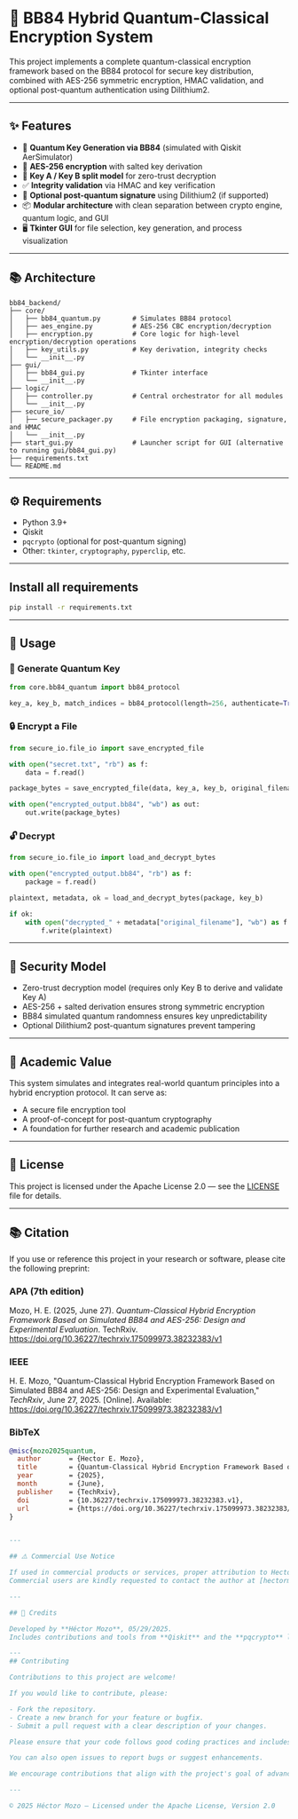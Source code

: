 # 🔐 BB84 Hybrid Quantum-Classical Encryption System

This project implements a complete quantum-classical encryption framework based on the BB84 protocol for secure key distribution, combined with AES-256 symmetric encryption, HMAC validation, and optional post-quantum authentication using Dilithium2.

---

## ✨ Features

- 🧬 **Quantum Key Generation via BB84** (simulated with Qiskit AerSimulator)
- 🔐 **AES-256 encryption** with salted key derivation
- 🔑 **Key A / Key B split model** for zero-trust decryption
- ✅ **Integrity validation** via HMAC and key verification
- 🔏 **Optional post-quantum signature** using Dilithium2 (if supported)
- 📦 **Modular architecture** with clean separation between crypto engine, quantum logic, and GUI
- 🖥️ **Tkinter GUI** for file selection, key generation, and process visualization

---

## 📚 Architecture

```text
bb84_backend/
├── core/
│   ├── bb84_quantum.py        # Simulates BB84 protocol
│   ├── aes_engine.py          # AES-256 CBC encryption/decryption
│   ├── encryption.py          # Core logic for high-level encryption/decryption operations
│   ├── key_utils.py           # Key derivation, integrity checks
│   └── __init__.py
├── gui/
│   ├── bb84_gui.py            # Tkinter interface
│   └── __init__.py
├── logic/
│   ├── controller.py          # Central orchestrator for all modules
│   └── __init__.py
├── secure_io/
│   ├── secure_packager.py     # File encryption packaging, signature, and HMAC
│   └── __init__.py
├── start_gui.py               # Launcher script for GUI (alternative to running gui/bb84_gui.py)
├── requirements.txt
└── README.md
```

---

## ⚙️ Requirements

- Python 3.9+
- Qiskit
- `pqcrypto` (optional for post-quantum signing)
- Other: `tkinter`, `cryptography`, `pyperclip`, etc.

---

## Install all requirements

```bash
pip install -r requirements.txt
```

---

## 🚀 Usage

### 🧪 Generate Quantum Key

```python
from core.bb84_quantum import bb84_protocol

key_a, key_b, match_indices = bb84_protocol(length=256, authenticate=True)
```

### 🔒 Encrypt a File

```python
from secure_io.file_io import save_encrypted_file

with open("secret.txt", "rb") as f:
    data = f.read()

package_bytes = save_encrypted_file(data, key_a, key_b, original_filename="secret.txt")

with open("encrypted_output.bb84", "wb") as out:
    out.write(package_bytes)
```

### 🔓 Decrypt

```python
from secure_io.file_io import load_and_decrypt_bytes

with open("encrypted_output.bb84", "rb") as f:
    package = f.read()

plaintext, metadata, ok = load_and_decrypt_bytes(package, key_b)

if ok:
    with open("decrypted_" + metadata["original_filename"], "wb") as f:
        f.write(plaintext)
```

---

## 🔐 Security Model

- Zero-trust decryption model (requires only Key B to derive and validate Key A)
- AES-256 + salted derivation ensures strong symmetric encryption
- BB84 simulated quantum randomness ensures key unpredictability
- Optional Dilithium2 post-quantum signatures prevent tampering

---

## 🧠 Academic Value

This system simulates and integrates real-world quantum principles into a hybrid encryption protocol. It can serve as:

- A secure file encryption tool
- A proof-of-concept for post-quantum cryptography
- A foundation for further research and academic publication

---

## 📄 License

This project is licensed under the Apache License 2.0 — see the [LICENSE](LICENSE) file for details.

---

## 📚 Citation

If you use or reference this project in your research or software, please cite the following preprint:

### APA (7th edition)
Mozo, H. E. (2025, June 27). *Quantum-Classical Hybrid Encryption Framework Based on Simulated BB84 and AES-256: Design and Experimental Evaluation*. TechRxiv. https://doi.org/10.36227/techrxiv.175099973.38232383/v1

### IEEE
H. E. Mozo, "Quantum-Classical Hybrid Encryption Framework Based on Simulated BB84 and AES-256: Design and Experimental Evaluation," *TechRxiv*, June 27, 2025. [Online]. Available: https://doi.org/10.36227/techrxiv.175099973.38232383/v1

### BibTeX
```bibtex
@misc{mozo2025quantum,
  author       = {Hector E. Mozo},
  title        = {Quantum-Classical Hybrid Encryption Framework Based on Simulated BB84 and AES-256: Design and Experimental Evaluation},
  year         = {2025},
  month        = {June},
  publisher    = {TechRxiv},
  doi          = {10.36227/techrxiv.175099973.38232383.v1},
  url          = {https://doi.org/10.36227/techrxiv.175099973.38232383/v1}
}


---

## ⚠️ Commercial Use Notice

If used in commercial products or services, proper attribution to Hector Mozo as the original author is required.  
Commercial users are kindly requested to contact the author at [hectormozo308@gmail.com](mailto:hectormozo308@gmail.com) to discuss potential licensing, partnership opportunities, or attribution preferences.

---

## 🙌 Credits

Developed by **Héctor Mozo**, 05/29/2025.  
Includes contributions and tools from **Qiskit** and the **pqcrypto** library.

---
## Contributing

Contributions to this project are welcome!

If you would like to contribute, please:

- Fork the repository.
- Create a new branch for your feature or bugfix.
- Submit a pull request with a clear description of your changes.

Please ensure that your code follows good coding practices and includes appropriate documentation where necessary.

You can also open issues to report bugs or suggest enhancements.

We encourage contributions that align with the project's goal of advancing research in quantum-classical hybrid cryptography.

---

© 2025 Héctor Mozo — Licensed under the Apache License, Version 2.0

